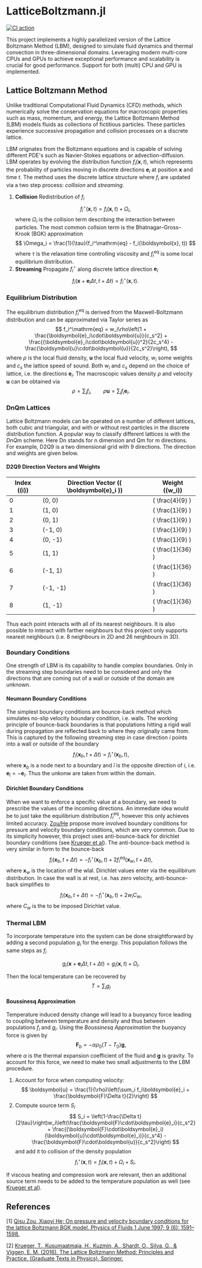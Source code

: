# LatticeBoltzmann.jl

[![CI action](https://github.com/0xBachmann/LatticeBoltzmann.jl/actions/workflows/CI.yml/badge.svg)](https://github.com/0xBachmann/LatticeBoltzmann.jl/actions/workflows/CI.yml)

This project implements a highly parallelized version of the Lattice Boltzmann Method (LBM), designed to simulate fluid dynamics and thermal convection in three-dimensional domains. Leveraging modern multi-core CPUs and GPUs to achieve exceptional performance and scalability is crucial for good performance. Support for both (multi) CPU and GPU is implemented.

## Lattice Boltzmann Method

Unlike traditional Computational Fluid Dynamics (CFD) methods, which numerically solve the conservation equations for macroscopic properties such as mass, momentum, and energy, the Lattice Boltzmann Method (LBM) models fluids as collections of fictitious particles. These particles experience successive propagation and collision processes on a discrete lattice.

LBM orignates from the Boltzmann equations and is capable of solving different PDE's such as Navier-Stokes equations or advection-diffusion. LBM operates by evolving the distribution function $f_i(\boldsymbol{x}, t)$, which represents the probability of particles moving in discrete directions $\boldsymbol{e}_i$ at position $\boldsymbol{x}$ and time $t$. The method uses the discrete lattice structure where $f_i$ are updated via a two step process: _collision_ and _streaming_.

1. **Collision**
   Redistribution of $f_i$
   $$
   f_i^\star(\boldsymbol{x}, t) = f_i(\boldsymbol{x}, t) + \Omega_i,
   $$
   where $\Omega_i$ is the collision term describing the interaction between particles. The most common collsion term is the Bhatnagar–Gross–Krook (BGK) approximation
   $$
   \Omega_i = \frac{1}{\tau}(f_i^\mathrm{eq} - f_i(\boldsymbol{x}, t))
   $$
   where $\tau$ is the relaxation time controlling viscosity and $f_i^\mathrm{eq}$ is some local equilibrium distribution.
2. **Streaming**
   Propagate $f_i^\star$ along discrete lattice direction $\boldsymbol{e}_i$
   $$
   f_i(\boldsymbol{x} + \boldsymbol{e}_i\Delta t, t + \Delta t) = f_i^\star(\boldsymbol{x}, t).
   $$

### Equilibrium Distribution

The equilibrium distribution $f_i^\mathrm{eq}$ is derived from the Maxwell-Boltzmann distribution and can be approximated via Taylor series as
$$
f_i^\mathrm{eq} = w_i\rho\left(1 + \frac{\boldsymbol{e}_i\cdot\boldsymbol{u}}{c_s^2} + \frac{(\boldsymbol{e}_i\cdot\boldsymbol{u})^2}{2c_s^4} - \frac{\boldsymbol{u}\cdot\boldsymbol{u}}{2c_s^2}\right),
$$
where $\rho$ is the local fluid density, $\boldsymbol{u}$ the local fluid velocity,  $w_i$ some weights and $c_s$ the lattice speed of sound. Both $w_i$ and $c_s$ depend on the choice of lattice, i.e. the directions $\boldsymbol{e}_i$. The macroscopic values density $\rho$ and velocity $\boldsymbol{u}$ can be obtained via
$$
\rho = \sum_i f_i,\qquad \rho\boldsymbol{u}=\sum_i f_i\boldsymbol{e}_i.
$$

### DnQm Lattices

Lattice Boltzmann models can be operated on a number of different lattices, both cubic and triangular, and with or without rest particles in the discrete distribution function. A popular way to classify different lattices is with the _DnQm_ scheme. Here Dn stands for n dimension and Qm for m directions. For example, D2Q9 is a two dimensional grid with 9 directions. The direction and weights are given below.

#### D2Q9 Direction Vectors and Weights

| Index (\(i\)) | Direction Vector (\( \boldsymbol{e}_i \)) | Weight (\(w_i\))   |
|---------------|-------------------------------------|--------------------|
| 0             | (0, 0)                             | \( \frac{4}{9} \)  |
| 1             | (1, 0)                             | \( \frac{1}{9} \)  |
| 2             | (0, 1)                             | \( \frac{1}{9} \)  |
| 3             | (-1, 0)                            | \( \frac{1}{9} \)  |
| 4             | (0, -1)                            | \( \frac{1}{9} \)  |
| 5             | (1, 1)                             | \( \frac{1}{36} \) |
| 6             | (-1, 1)                            | \( \frac{1}{36} \) |
| 7             | (-1, -1)                           | \( \frac{1}{36} \) |
| 8             | (1, -1)                            | \( \frac{1}{36} \) |

Thus each point interacts with all of its nearest neighbours. It is also possible to interact with farther neighbours but this project only supports nearest neighbours (i.e. 8 neighbours in 2D and 26 neighbours in 3D).

### Boundary Conditions

One strength of LBM is its capability to handle complex boundaries. Only in the streaming step boundaries need to be considered and only the directions that are coming out of a wall or outside of the domain are unknown.

#### Neumann Boundary Conditions

The simplest boundary conditions are bounce-back method which simulates no-slip velocity boundary condition, i.e. walls. The working principle of bounce-back boundaries is that populations hitting a rigid wall during propagation are reflected back to where they originally came from. This is captured by the following streaming step in case direction $i$ points into a wall or outside of the boundary
$$
f_{\bar{i}}(\boldsymbol{x}_b, t + \Delta t) = f_i^\star(\boldsymbol{x}_b, t),
$$
where $\boldsymbol{x}_b$ is a node next to a boundary and $\bar{i}$ is the opposite direction of $i$, i.e. $\boldsymbol{e}_{\bar{i}} = -\boldsymbol{e}_i$. Thus the unkonw are taken from within the domain.

#### Dirichlet Boundary Conditions

When we want to enforce a specific value at a boundary, we need to prescribe the values of the incoming directions. An immediate idea would be to just take the equilibrium distribution $f_i^\mathrm{eq}$, however this only achieves limited accuracy. [Zou/He][Zou/He] propose more involved boundary conditions for pressure and velocity boundary conditions, which are very common.
Due to its simplicity however, this project uses anti-bounce-back for dirichlet boundary conditions (see [Krueger et al][Krueger et al]). The anti-bounce-back method is very similar in form to the bounce-back
$$
f_{\bar{i}}(\boldsymbol{x}_b, t + \Delta t) = -f_i^\star(\boldsymbol{x}_b, t) + 2f_i^\mathrm{eq}(\boldsymbol{x}_w, t + \Delta t),
$$
where $\boldsymbol{x}_w$ is the location of the wlal. Dirichlet values enter via the equilibirum distribution. In case the wall is at rest, i.e. has zero velocity, anti-bounce-back simplifies to
$$
f_{\bar{i}}(\boldsymbol{x}_b, t + \Delta t) = -f_i^\star(\boldsymbol{x}_b, t) + 2w_iC_w,
$$
where $C_w$ is the to be imposed Dirichlet value.

### Thermal LBM

To incorporate temperature into the system can be done straightforward by adding a second population $g_i$ for the energy. This population follows the same steps as $f_i$

```math
g_i(\boldsymbol{x} + \boldsymbol{e}_i\Delta t, t + \Delta t) = g_i(\boldsymbol{x}, t) + \Omega_i.
```

Then the local temperature can be recovered by 
$$
T = \sum_i g_i
$$

#### Boussinesq Approximation

Temperature induced density change will lead to a buoyancy force leading to coupling between temperature and density and thus between populations $f_i$ and $g_i$. Using the _Boussinesq Approximation_ the buoyancy force is given by
$$
\boldsymbol{F}_b = -\alpha\rho_0(T-T_0)\boldsymbol{g},
$$
where $\alpha$ is the thermal expansion coefficient of the fluid and $\boldsymbol{g}$ is gravity. To account for this force, we need to make two small adjustments to the LBM procedure.

1. Account for force when computing velocity:
   $$
   \boldsymbol{u} = \frac{1}{\rho}\left(\sum_i f_i\boldsymbol{e}_i + \frac{\boldsymbol{F}\Delta t}{2}\right)
   $$
2. Compute source term $S_i$
   $$
   S_i = \left(1-\frac{\Delta t}{2\tau}\right)w_i\left(\frac{\boldsymbol{F}\cdot\boldsymbol{e}_i}{c_s^2} + \frac{(\boldsymbol{F}\cdot\boldsymbol{e}_i)(\boldsymbol{u}\cdot\boldsymbol{e}_i)}{c_s^4} - \frac{\boldsymbol{F}\cdot\boldsymbol{u}}{c_s^2}\right)
   $$
   and add it to collision of the density population
   $$
   f_i^\star(\boldsymbol{x}, t) = f_i(\boldsymbol{x}, t) + \Omega_i + S_i.
   $$

If viscous heating and compression work are relevant, then an additional source term needs to be added to the temperature population as well (see [Krueger et al]).

## References

\[1\] [Qisu Zou, Xiaoyi He; On pressure and velocity boundary conditions for the lattice Boltzmann BGK model. Physics of Fluids 1 June 1997; 9 (6): 1591–1598.][Zou/He]

\[2\] [Krueger, T., Kusumaatmaja, H., Kuzmin, A., Shardt, O., Silva, G., & Viggen, E. M. (2016). The Lattice Boltzmann Method: Principles and Practice. (Graduate Texts in Physics). Springer.][Krueger et al]

[Zou/He]: https://doi.org/10.1063/1.869307

[Krueger et al]: https://doi.org/10.1007/978-3-319-44649-3
